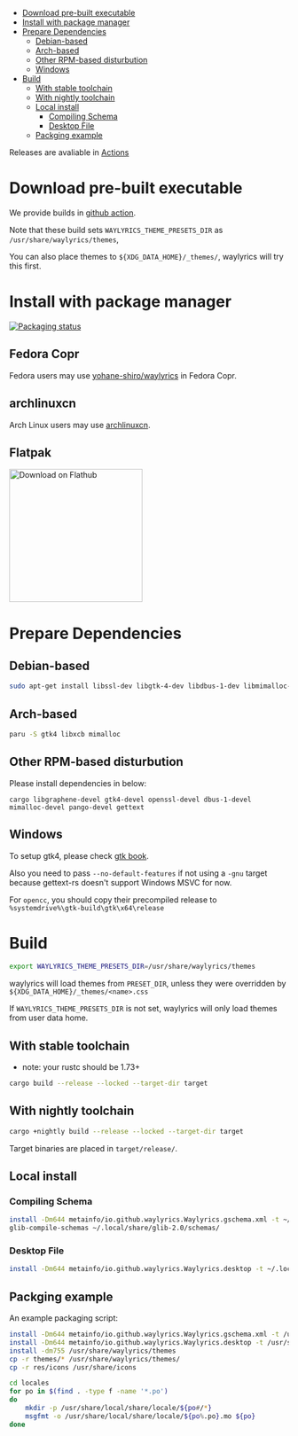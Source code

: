 
- [Download pre-built executable](#download-pre-built-executable)
- [Install with package manager](#install-with-package-manager)
- [Prepare Dependencies](#prepare-dependencies)
  - [Debian-based](#debian-based)
  - [Arch-based](#arch-based)
  - [Other RPM-based disturbution](#other-rpm-based-disturbution)
  - [Windows](#windows)
- [Build](#build)
  - [With stable toolchain](#with-stable-toolchain)
  - [With nightly toolchain](#with-nightly-toolchain)
  - [Local install](#local-install)
    - [Compiling Schema](#compiling-schema)
    - [Desktop File](#desktop-file)
  - [Packging example](#packging-example)

Releases are avaliable in [Actions](https://github.com/waylyrics/waylyrics/actions/workflows/smoketest.yml)

# Download pre-built executable

[builds]: https://github.com/waylyrics/waylyrics/actions/workflows/test.yml

We provide builds in [github action][builds].

Note that these build sets `WAYLYRICS_THEME_PRESETS_DIR` as `/usr/share/waylyrics/themes`,

You can also place themes to `${XDG_DATA_HOME}/_themes/`, waylyrics will try this first.

# Install with package manager

[![Packaging status](https://repology.org/badge/vertical-allrepos/waylyrics.svg)](https://repology.org/project/waylyrics/versions)

## Fedora Copr

Fedora users may use [yohane-shiro/waylyrics](https://copr.fedorainfracloud.org/coprs/yohane-shiro/waylyrics/) in Fedora Copr.

## archlinuxcn

Arch Linux users may use [archlinuxcn](https://github.com/archlinuxcn/repo).

## Flatpak

<a href='https://flathub.org/apps/io.github.waylyrics.Waylyrics'>
    <img width='240' alt='Download on Flathub' src='https://flathub.org/api/badge'/>
</a>

# Prepare Dependencies

## Debian-based

```bash
sudo apt-get install libssl-dev libgtk-4-dev libdbus-1-dev libmimalloc-dev gettext
```

## Arch-based

```bash
paru -S gtk4 libxcb mimalloc
```

## Other RPM-based disturbution

Please install dependencies in below:

```
cargo libgraphene-devel gtk4-devel openssl-devel dbus-1-devel mimalloc-devel pango-devel gettext
```

## Windows

To setup gtk4, please check [gtk book](https://gtk-rs.org/gtk4-rs/stable/latest/book/installation_windows.html#install-gtk-4).

Also you need to pass `--no-default-features` if not using a `-gnu` target because gettext-rs doesn't support Windows MSVC for now.

For `opencc`, you should copy their precompiled release to `%systemdrive%\gtk-build\gtk\x64\release`

# Build

```bash
export WAYLYRICS_THEME_PRESETS_DIR=/usr/share/waylyrics/themes
```

waylyrics will load themes from `PRESET_DIR`, unless they were overridden by `${XDG_DATA_HOME}/_themes/<name>.css` 

If `WAYLYRICS_THEME_PRESETS_DIR` is not set, waylyrics will only load themes from user data home.

## With stable toolchain

* note: your rustc should be 1.73+

```bash
cargo build --release --locked --target-dir target
```

## With nightly toolchain

```bash
cargo +nightly build --release --locked --target-dir target
```

Target binaries are placed in `target/release/`.

## Local install

### Compiling Schema

```bash
install -Dm644 metainfo/io.github.waylyrics.Waylyrics.gschema.xml -t ~/.local/share/glib-2.0/schemas/
glib-compile-schemas ~/.local/share/glib-2.0/schemas/
```

### Desktop File

```bash
install -Dm644 metainfo/io.github.waylyrics.Waylyrics.desktop -t ~/.local/share/applications
```

## Packging example

An example packaging script:

```bash
install -Dm644 metainfo/io.github.waylyrics.Waylyrics.gschema.xml -t /usr/share/glib-2.0/schemas/
install -Dm644 metainfo/io.github.waylyrics.Waylyrics.desktop -t /usr/share/applications
install -dm755 /usr/share/waylyrics/themes
cp -r themes/* /usr/share/waylyrics/themes/
cp -r res/icons /usr/share/icons

cd locales
for po in $(find . -type f -name '*.po')
do
    mkdir -p /usr/share/local/share/locale/${po#/*}
    msgfmt -o /usr/share/local/share/locale/${po%.po}.mo ${po}
done
```
